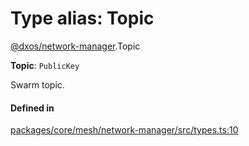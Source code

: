 # Type alias: Topic

[@dxos/network-manager](../modules/dxos_network_manager.md).Topic

 **Topic**: `PublicKey`

Swarm topic.

#### Defined in

[packages/core/mesh/network-manager/src/types.ts:10](https://github.com/dxos/dxos/blob/main/packages/core/mesh/network-manager/src/types.ts#L10)

